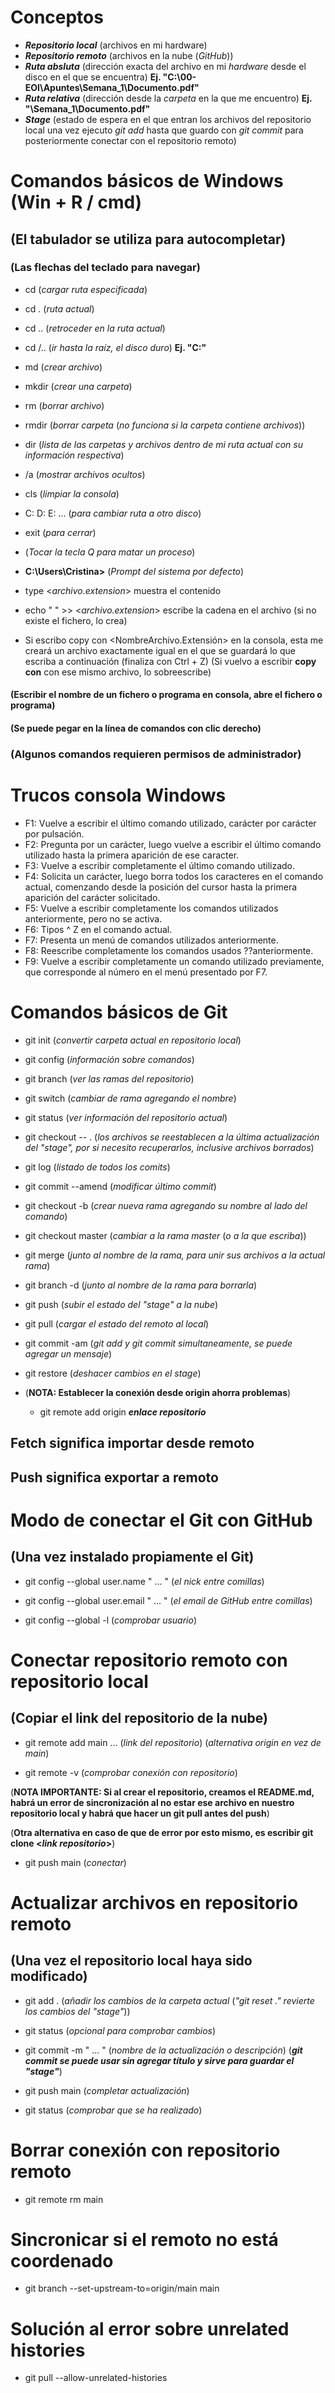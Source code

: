 # **Conceptos**
- **_Repositorio local_** (archivos en mi hardware)
- **_Repositorio remoto_** (archivos en la nube (_GitHub_))
- **_Ruta absluta_** (dirección exacta del archivo en mi _hardware_ desde el disco en el que se encuentra) **Ej. "C:\00-EOI\Apuntes\Semana_1\Documento.pdf"**
- **_Ruta relativa_** (dirección desde la _carpeta_ en la que me encuentro) **Ej. "\Semana_1\Documento.pdf"**
- **_Stage_** (estado de espera en el que entran los archivos del repositorio local una vez ejecuto _git add_ hasta que guardo con _git commit_ para posteriormente conectar con el repositorio remoto)



# **Comandos básicos de Windows (Win + R / cmd)**
## **(El tabulador se utiliza para autocompletar)**
### **(Las flechas del teclado para navegar)**
- cd (_cargar ruta especificada_)

- cd . (_ruta actual_)

- cd .. (_retroceder en la ruta actual_)

- cd /.. (_ir hasta la raíz, el disco duro_) **Ej. "C:"**

- md (_crear archivo_)

- mkdir (_crear una carpeta_)

- rm (_borrar archivo_)

- rmdir (_borrar carpeta_ (_no funciona si la carpeta contiene archivos_))

- dir (_lista de las carpetas y archivos dentro de mi ruta actual con su información respectiva_)

- /a (_mostrar archivos ocultos_)

- cls (_limpiar la consola_)

- C: D: E: ... (_para cambiar ruta a otro disco_)

- exit (_para cerrar_) 

- (_Tocar la tecla Q para matar un proceso_)

- **C:\Users\Cristina>**  (_Prompt del sistema por defecto_)

- type <_archivo.extension_> muestra el contenido

- echo " " >> <_archivo.extension_> escribe la cadena en el archivo (si no existe el fichero, lo crea)

- Si escribo copy con <NombreArchivo.Extensión> en la consola, esta me creará un archivo exactamente igual en el que se guardará lo que escriba a continuación (finaliza con Ctrl + Z) (Si vuelvo a escribir **copy con** con ese mismo archivo, lo sobreescribe)

#### **(Escribir el nombre de un fichero o programa en consola, abre el fichero o programa)**
#### **(Se puede pegar en la línea de comandos con clic derecho)**
### **(Algunos comandos requieren permisos de administrador)**

# **Trucos consola Windows**
- F1: Vuelve a escribir el último comando utilizado, carácter por carácter por pulsación.
- F2: Pregunta por un carácter, luego vuelve a escribir el último comando utilizado hasta la primera aparición de ese caracter.
- F3: Vuelve a escribir completamente el último comando utilizado.
- F4: Solicita un carácter, luego borra todos los caracteres en el comando actual, comenzando desde la posición del cursor hasta la primera aparición del carácter solicitado.
- F5: Vuelve a escribir completamente los comandos utilizados anteriormente, pero no se activa.
- F6: Tipos ^ Z en el comando actual.
- F7: Presenta un menú de comandos utilizados anteriormente.
- F8: Reescribe completamente los comandos usados ??anteriormente.
- F9: Vuelve a escribir completamente un comando utilizado previamente, que corresponde al número en el menú presentado por F7.


# **Comandos básicos de Git**

- git init (_convertir carpeta actual en repositorio local_)

- git config (_información sobre comandos_)

- git branch (_ver las ramas del repositorio_)

- git switch (_cambiar de rama agregando el nombre_)

- git status (_ver información del repositorio actual_)

- git checkout -- . (_los archivos se reestablecen a la última actualización del "stage", por si necesito recuperarlos, inclusive archivos borrados_)

- git log (_listado de todos los comits_)

- git commit --amend (_modificar último commit_)

- git checkout -b (_crear nueva rama agregando su nombre al lado del comando_)

- git checkout master (_cambiar a la rama master_ (_o a la que escriba_))

- git merge (_junto al nombre de la rama, para unir sus archivos a la actual rama_)

- git branch -d (_junto al nombre de la rama para borrarla_)

- git push (_subir el estado del "stage" a la nube_)

- git pull (_cargar el estado del remoto al local_)

- git commit -am (_git add y git commit simultaneamente, se puede agregar un mensaje_)

- git restore (_deshacer cambios en el stage_)

- (**NOTA: Establecer la conexión desde origin ahorra problemas**)
    - git remote add origin **_enlace repositorio_**

## Fetch significa importar desde remoto
## Push significa exportar a remoto


# **Modo de conectar el Git con GitHub**
## **(Una vez instalado propiamente el Git)**

- git config --global user.name " ...  " (_el nick entre comillas_)

- git config --global user.email " ... " (_el email de GitHub entre comillas_)

- git config --global -l (_comprobar usuario_)



# **Conectar repositorio remoto con repositorio local**
## **(Copiar el link del repositorio de la nube)**

- git remote add main ... (_link del repositorio_)
(_alternativa origin en vez de main_)

- git remote -v (_comprobar conexión con repositorio_)

(**NOTA IMPORTANTE: Si al crear el repositorio, creamos el README.md, habrá un error de sincronización al no estar ese archivo en nuestro repositorio local y habrá que hacer un git pull antes del push**)

(**Otra alternativa en caso de que de error por esto mismo, es escribir git clone <_link repositorio_>**)

- git push main (_conectar_)


# **Actualizar archivos en repositorio remoto**
## **(Una vez el repositorio local haya sido modificado)**

- git add . (_añadir los cambios de la carpeta actual_ (_"git reset ." revierte los cambios del "stage"_))

- git status (_opcional para comprobar cambios_)

- git commit -m " ... " (_nombre de la actualización o descripción_) (**_git commit se puede usar sin agregar título y sirve para guardar el "stage"_**)

- git push main (_completar actualización_)

- git status (_comprobar que se ha realizado_)


# **Borrar conexión con repositorio remoto**

- git remote rm main

# **Sincronicar si el remoto no está coordenado**

- git branch --set-upstream-to=origin/main main

# **Solución al error sobre unrelated histories**

- git pull --allow-unrelated-histories